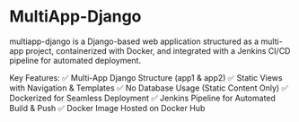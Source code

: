 # MultiApp-Django
multiapp-django is a Django-based web application structured as a multi-app project, containerized with Docker, and integrated with a Jenkins CI/CD pipeline for automated deployment.

Key Features:
✅ Multi-App Django Structure (app1 & app2)
✅ Static Views with Navigation & Templates
✅ No Database Usage (Static Content Only)
✅ Dockerized for Seamless Deployment
✅ Jenkins Pipeline for Automated Build & Push
✅ Docker Image Hosted on Docker Hub
